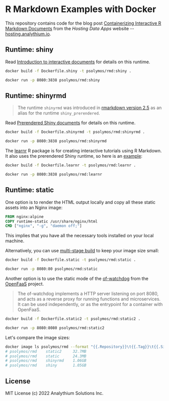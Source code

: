 # R Markdown Examples with Docker

This repository contains code for the blog post [Containerizing Interactive R Markdown Documents](https://hosting.analythium.io/containerizing-interactive-r-markdown-documents/) from the _Hosting Data Apps_ website -- [hosting.analythium.io](https://hosting.analythium.io/).

## Runtime: shiny

Read [Introduction to interactive documents](https://shiny.rstudio.com/articles/interactive-docs.html) for details on this runtime.

```bash
docker build -f Dockerfile.shiny -t psolymos/rmd:shiny .

docker run -p 8080:3838 psolymos/rmd:shiny
```

## Runtime: shinyrmd

> The runtime `shinyrmd` was introduced in [rmarkdown version 2.5](https://rmarkdown.rstudio.com/docs/news/index.html#rmarkdown-25) as an alias for the runtime `shiny_prerendered`.

Read [Prerendered Shiny documents](https://rmarkdown.rstudio.com/authoring_shiny_prerendered.HTML) for details on this runtime.

```bash
docker build -f Dockerfile.shinyrmd -t psolymos/rmd:shinyrmd .

docker run -p 8080:3838 psolymos/rmd:shinyrmd
```

The [learnr](https://CRAN.R-project.org/package=learnr) R package is for creating interactive tutorials using R Markdown. It also uses the prerendered Shiny runtime, so here is an [example](https://github.com/rstudio/learnr/blob/main/inst/tutorials/ex-setup-r/ex-setup-r.Rmd):

```bash
docker build -f Dockerfile.learnr -t psolymos/rmd:learnr .

docker run -p 8080:3838 psolymos/rmd:learnr
```

## Runtime: static

One option is to render the HTML output locally and copy all these static assets into an Nginx image:

```dockerfile
FROM nginx:alpine
COPY runtime-static /usr/share/nginx/html
CMD ["nginx", "-g", "daemon off;"]
```

This implies that you have all the necessary tools installed on your local machine.

Alternatively, you can use [multi-stage build](https://docs.docker.com/develop/develop-images/multistage-build/) to keep your image size small:

```bash
docker build -f Dockerfile.static -t psolymos/rmd:static .

docker run -p 8080:80 psolymos/rmd:static
```

Another option is to use the static mode of the [of-watchdog](https://github.com/openfaas/of-watchdog) from the [OpenFaaS](https://www.openfaas.com/) project.

> The of-watchdog implements a HTTP server listening on port 8080, and acts as a reverse proxy for running functions and microservices. It can be used independently, or as the entrypoint for a container with OpenFaaS.

```bash
docker build -f Dockerfile.static2 -t psolymos/rmd:static2 .

docker run -p 8080:8080 psolymos/rmd:static2
```

Let's compare the image sizes:

```bash
docker image ls psolymos/rmd --format "{{.Repository}}\t{{.Tag}}\t{{.Size}}"
# psolymos/rmd    static2     32.7MB
# psolymos/rmd    static      24.3MB
# psolymos/rmd    shinyrmd    1.06GB
# psolymos/rmd    shiny       1.05GB
```

## License

MIT License (c) 2022 Analythium Solutions Inc.
